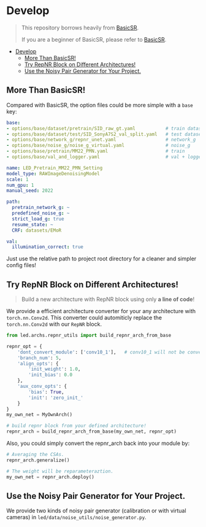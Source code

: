 # Develop

> This repository borrows heavily from [BasicSR](https://github.com/XPixelGroup/BasicSR).
>
> If you are a beginner of BasicSR, please refer to [BasicSR](https://github.com/XPixelGroup/BasicSR).

- [Develop](#develop)
  - [More Than BasicSR!](#more-than-basicsr)
  - [Try RepNR Block on Different Architectures!](#try-repnr-block-on-different-architectures)
  - [Use the Noisy Pair Generator for Your Project.](#use-the-noisy-pair-generator-for-your-project)

## More Than BasicSR!

Compared with BasicSR, the option files could be more simple with a `base` key:

```yaml
base:
- options/base/dataset/pretrain/SID_raw_gt.yaml           # train dataset
- options/base/dataset/test/SID_SonyA7S2_val_split.yaml   # test dataset
- options/base/network_g/repnr_unet.yaml                  # network_g
- options/base/noise_g/noise_g_virtual.yaml               # noise_g
- options/base/pretrain/MM22_PMN.yaml                     # train
- options/base/val_and_logger.yaml                        # val + logger

name: LED_Pretrain_MM22_PMN_Setting
model_type: RAWImageDenoisingModel
scale: 1
num_gpu: 1
manual_seed: 2022

path:
  pretrain_network_g: ~
  predefined_noise_g: ~
  strict_load_g: true
  resume_state: ~
  CRF: datasets/EMoR

val:
  illumination_correct: true
```

Just use the relative path to project root directory for a cleaner and simpler config files!


## Try RepNR Block on Different Architectures!

> Build a new architecture with RepNR block using only **a line of code**!

We provide a efficient architecture converter for your any architecture with `torch.nn.Conv2d`. This converter could automiticly replace the `torch.nn.Conv2d` with our `RepNR` block.

```python
from led.archs.repnr_utils import build_repnr_arch_from_base

repnr_opt = {
    'dont_convert_module': ['conv10_1'],   # conv10_1 will not be convert into repnr block
    'branch_num': 5,
    'align_opts': {
        'init_weight': 1.0,
        'init_bias': 0.0
    },
    'aux_conv_opts': {
        'bias': True,
        'init': 'zero_init_'
    }
}
my_own_net = MyOwnArch()

# build repnr block from your defined architecture!
repnr_arch = build_repnr_arch_from_base(my_own_net, repnr_opt)
```

Also, you could simply convert the repnr_arch back into your module by:
```python
# Averaging the CSAs.
repnr_arch.generalize()

# The weight will be reparameteraztion.
my_own_net = repnr_arch.deploy()
```

## Use the Noisy Pair Generator for Your Project.

We provide two kinds of noisy pair generator (calibration or with virtual cameras) in `led/data/noise_utils/noise_generator.py`.
